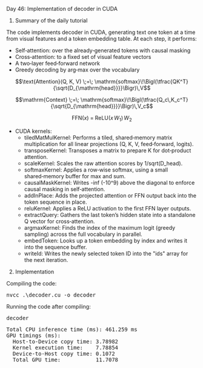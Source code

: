Day 46: Implementation of decoder in CUDA

1) Summary of the daily tutorial

The code implements decoder in CUDA, generating text one token at a time from visual features and a token embedding table. At each step, it performs:

  - Self‑attention: over the already‑generated tokens with causal masking  
  - Cross‑attention: to a fixed set of visual feature vectors  
  - A two‑layer feed‑forward network  
  - Greedy decoding by arg‑max over the vocabulary  

  ```math
  \text{Attention}(Q, K, V) \;=\; \mathrm{softmax}\!\Bigl(\tfrac{QK^T}{\sqrt{D_{\mathrm{head}}}}\Bigr)\,V
  ```

  ```math
  \mathrm{Context} \;=\; \mathrm{softmax}\!\Bigl(\tfrac{Q_c\,K_c^T}{\sqrt{D_{\mathrm{head}}}}\Bigr)\,V_c
  ```

  ```math
  \mathrm{FFN}(x) \;=\; \mathrm{ReLU}(x\,W_1)\,W_2
```

- CUDA kernels:
  - tiledMatMulKernel: Performs a tiled, shared‑memory matrix multiplication for all linear projections (Q, K, V, feed‑forward, logits).  
  - transposeKernel: Transposes a matrix to prepare K for dot‑product attention.  
  - scaleKernel: Scales the raw attention scores by 1/sqrt(D_head).  
  - softmaxKernel: Applies a row‑wise softmax, using a small shared‑memory buffer for max and sum.  
  - causalMaskKernel: Writes -inf (-10^9) above the diagonal to enforce causal masking in self‑attention.  
  - addInPlace: Adds the projected attention or FFN output back into the token sequence in place.  
  - reluKernel: Applies a ReLU activation to the first FFN layer outputs.  
  - extractQuery: Gathers the last token’s hidden state into a standalone Q vector for cross‑attention.  
  - argmaxKernel: Finds the index of the maximum logit (greedy sampling) across the full vocabulary in parallel.  
  - embedToken: Looks up a token embedding by index and writes it into the sequence buffer.  
  - writeId: Writes the newly selected token ID into the "ids" array for the next iteration.  

2) Implementation

Compiling the code:

<pre>nvcc .\decoder.cu -o decoder</pre>

Running the code after compiling:

<pre>decoder</pre>

<pre>Total CPU inference time (ms): 461.259 ms
GPU timings (ms):
  Host-to-Device copy time: 3.78982
  Kernel execution time:    7.78854
  Device-to-Host copy time: 0.1072
  Total GPU time:           11.7078</pre>